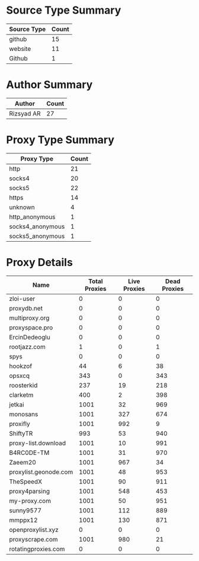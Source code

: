 # Source Type Summary

| Source Type | Count |
|-------------|-------|
| github | 15 |
| website | 11 |
| Github | 1 |


# Author Summary

| Author | Count |
|--------|-------|
| Rizsyad AR | 27 |


# Proxy Type Summary

| Proxy Type | Count |
|------------|-------|
| http | 21 |
| socks4 | 20 |
| socks5 | 22 |
| https | 14 |
| unknown | 4 |
| http_anonymous | 1 |
| socks4_anonymous | 1 |
| socks5_anonymous | 1 |


# Proxy Details

| Name | Total Proxies | Live Proxies | Dead Proxies |
|------|---------------|--------------|---------------|
| zloi-user | 0 | 0 | 0 |
| proxydb.net | 0 | 0 | 0 |
| multiproxy.org | 0 | 0 | 0 |
| proxyspace.pro | 0 | 0 | 0 |
| ErcinDedeoglu | 0 | 0 | 0 |
| rootjazz.com | 1 | 0 | 1 |
| spys | 0 | 0 | 0 |
| hookzof | 44 | 6 | 38 |
| opsxcq | 343 | 0 | 343 |
| roosterkid | 237 | 19 | 218 |
| clarketm | 400 | 2 | 398 |
| jetkai | 1001 | 32 | 969 |
| monosans | 1001 | 327 | 674 |
| proxifly | 1001 | 992 | 9 |
| ShiftyTR | 993 | 53 | 940 |
| proxy-list.download | 1001 | 10 | 991 |
| B4RC0DE-TM | 1001 | 31 | 970 |
| Zaeem20 | 1001 | 967 | 34 |
| proxylist.geonode.com | 1001 | 48 | 953 |
| TheSpeedX | 1001 | 90 | 911 |
| proxy4parsing | 1001 | 548 | 453 |
| my-proxy.com | 1001 | 50 | 951 |
| sunny9577 | 1001 | 112 | 889 |
| mmppx12 | 1001 | 130 | 871 |
| openproxylist.xyz | 0 | 0 | 0 |
| proxyscrape.com | 1001 | 980 | 21 |
| rotatingproxies.com | 0 | 0 | 0 |
